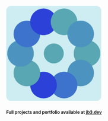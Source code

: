<a href="https://github.com/jb3/fractal"><img width="256px" src="fractal-20251031-144525.png"/></a>

<sub>**Full projects and portfolio available at [jb3.dev](https://jb3.dev/)**</sub>

